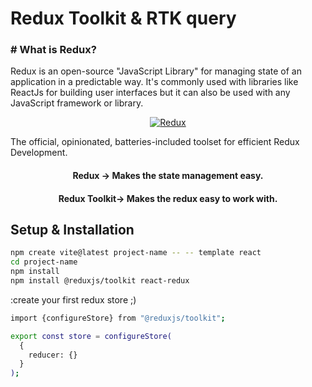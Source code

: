 

<h1 align="left">Redux Toolkit & RTK query</h1>

<h3>
# What is Redux?
</h3>
<p>
Redux is an open-source "JavaScript Library" for managing state of an application in a predictable way. It's commonly used with libraries like ReactJs for building user interfaces but it can also be used with any JavaScript framework or library.
</p>
<div align="center"> 
  <a href="https://redux-toolkit.js.org/introduction/getting-started">
  <img src="https://encrypted-tbn0.gstatic.com/images?q=tbn:ANd9GcRypt9wK5ScxQsfzkgr3QDCtPCCwMX56eJtGQ&s" alt="Redux" />
  </a>
</div>
<p>
The official, opinionated, batteries-included toolset for efficient Redux Development.
</p>

<div align="center">
<h4>Redux -> Makes the state management easy.</h4>
<h4>Redux Toolkit-> Makes the redux easy to work with.</h4>
</div>

<h2>Setup & Installation</h2>

```bash
npm create vite@latest project-name -- -- template react
cd project-name
npm install
npm install @reduxjs/toolkit react-redux
```

:create your first redux store ;)

```bash
import {configureStore} from "@reduxjs/toolkit";

export const store = configureStore(
  {
    reducer: {}
  }
);
```